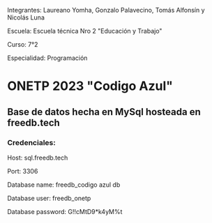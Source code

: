 Integrantes: Laureano Yomha, Gonzalo Palavecino, Tomás Alfonsín y Nicolás Luna 

Escuela: Escuela técnica Nro 2 "Educación y Trabajo"

Curso: 7°2 

Especialidad: Programación

# ONETP 2023 "Codigo Azul"

## Base de datos hecha en MySql hosteada en freedb.tech

### Credenciales:

Host: sql.freedb.tech

Port: 3306

Database name: freedb_codigo azul db

Database user: freedb_onetp

Database password: G!!cMtD9*k4yM%t
